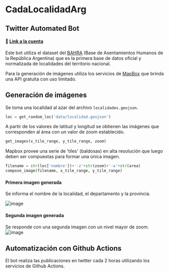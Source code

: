 # CadaLocalidadArg


## Twitter Automated Bot

#### 🔗 [Link a la cuenta](https://mobile.twitter.com/CadaLocalidad)

Este bot utiliza el dataset del [BAHRA](http://www.bahra.gob.ar/) (Base de Asentamientos Humanos de la República Argentina) que es la primera base de datos oficial y normalizada de localidades del territorio nacional. 

Para la generación de imágenes utiliza los servicios de [MapBox](https://www.mapbox.com/) que brinda una API gratuita con uso limitado.

## Generación de imágenes

Se toma una localidad al azar del archivo `localidades.geojson`. 

```python
loc = get_random_loc('data/localidad.geojson')
```
A partir de los valores de latitud y longitud se obtienen las imágenes que corresponden al área con un valor de zoom establecido. 
```python
get_images(x_tile_range, y_tile_range, zoom)
```

Mapbox provee una serie de 'tiles' (baldosas) en alta resolución que luego deben ser compuestas para formar una única imagen.
```python
filename = str(loc['nombre'])+'-z'+str(zoom)+'-a'+str(area)
compose_image(filename, x_tile_range, y_tile_range)
```

#### Primera imagen generada
Se informa el nombre de la localidad, el departamento y la provincia.

![image](https://user-images.githubusercontent.com/76565736/207739274-55f9c3f5-6130-4481-ab8c-db8990de5d9a.png)

#### Segunda imagen generada
Se responde con una segunda imagen con un nivel mayor de zoom.
![image](https://user-images.githubusercontent.com/76565736/207739350-a149bdde-78e5-49b7-b1d2-21c107e10e06.png)


## Automatización con Github Actions

El bot realiza las publicaciones en twitter cada 2 horas utilizando los servicios de Github Actions.
